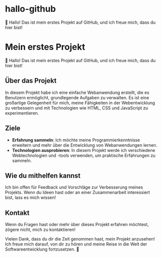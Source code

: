 # hallo-github
👋 Hallo! Das ist mein erstes Projekt auf GitHub, und ich freue mich, dass du hier bist! 
# Mein erstes Projekt

👋 Hallo! Das ist mein erstes Projekt auf GitHub, und ich freue mich, dass du hier bist! 

## Über das Projekt
In diesem Projekt habe ich eine einfache Webanwendung erstellt, die es Benutzern ermöglicht, grundlegende Aufgaben zu verwalten. Es ist eine großartige Gelegenheit für mich, meine Fähigkeiten in der Webentwicklung zu verbessern und mit Technologien wie HTML, CSS und JavaScript zu experimentieren.

## Ziele
- **Erfahrung sammeln**: Ich möchte meine Programmierkenntnisse erweitern und mehr über die Entwicklung von Webanwendungen lernen.
- **Technologien ausprobieren**: In diesem Projekt werde ich verschiedene Webtechnologien und -tools verwenden, um praktische Erfahrungen zu sammeln.

## Wie du mithelfen kannst
Ich bin offen für Feedback und Vorschläge zur Verbesserung meines Projekts. Wenn du Ideen hast oder an einer Zusammenarbeit interessiert bist, lass es mich wissen!

## Kontakt
Wenn du Fragen hast oder mehr über dieses Projekt erfahren möchtest, zögere nicht, mich zu kontaktieren!

Vielen Dank, dass du dir die Zeit genommen hast, mein Projekt anzusehen! Ich freue mich darauf, von dir zu hören und meine Reise in die Welt der Softwareentwicklung fortzusetzen. 🚀
